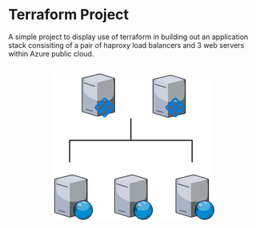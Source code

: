 # Terraform Project
A simple project to display use of terraform in building out an application stack consisiting of a pair of haproxy load balancers and 3 web servers within Azure public cloud.
<br><br>
<p align="center">
  <img src="https://github.com/joshuaabel/terraform-project/blob/development/diagram.png">
</p>
